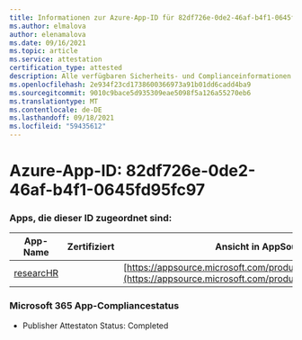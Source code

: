 ```yaml
---
title: Informationen zur Azure-App-ID für 82df726e-0de2-46af-b4f1-0645fd95fc97
ms.author: elmalova
author: elenamalova
ms.date: 09/16/2021
ms.topic: article
ms.service: attestation
certification_type: attested
description: Alle verfügbaren Sicherheits- und Complianceinformationen für 82df726e-0de2-46af-b4f1-0645fd95fc97.
ms.openlocfilehash: 2e934f23cd1738600366973a91b01dd6cadd4ba9
ms.sourcegitcommit: 9010c9bace5d935309eae5098f5a126a55270eb6
ms.translationtype: MT
ms.contentlocale: de-DE
ms.lasthandoff: 09/18/2021
ms.locfileid: "59435612"
---
```

# <a name="azure-app-id-82df726e-0de2-46af-b4f1-0645fd95fc97"></a>Azure-App-ID: 82df726e-0de2-46af-b4f1-0645fd95fc97


### <a name="apps-associated-with-this-id"></a>Apps, die dieser ID zugeordnet sind:
| **App-Name** | **Zertifiziert** | **Ansicht in AppSource** |
|--------------|---------------|-----------------------|
| [researcHR](https://docs.microsoft.com/microsoft-365-app-certification/forward/WA200002557) |  | [https://appsource.microsoft.com/product/office/WA200002557](https://appsource.microsoft.com/product/office/WA200002557) |

### <a name="microsoft-365-app-compliance-status"></a>Microsoft 365 App-Compliancestatus
- Publisher Attestaton Status: Completed
